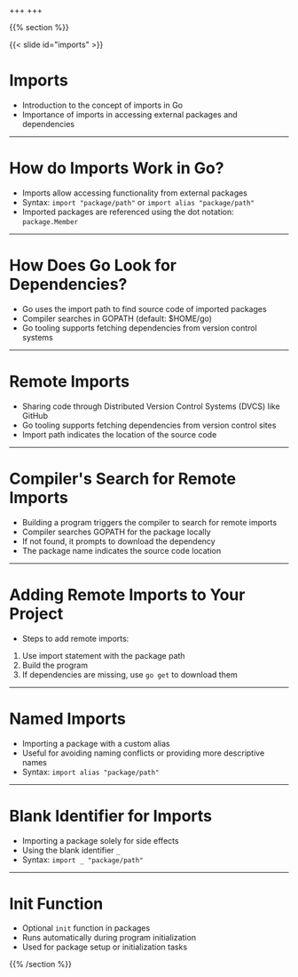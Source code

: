 +++
+++

{{% section %}}

{{< slide id="imports" >}}
# Imports
- Introduction to the concept of imports in Go
- Importance of imports in accessing external packages and dependencies

---
# How do Imports Work in Go?

- Imports allow accessing functionality from external packages
- Syntax: `import "package/path"` or `import alias "package/path"`
- Imported packages are referenced using the dot notation: `package.Member`

---
# How Does Go Look for Dependencies?

- Go uses the import path to find source code of imported packages
- Compiler searches in GOPATH (default: $HOME/go)
- Go tooling supports fetching dependencies from version control systems

---
# Remote Imports

- Sharing code through Distributed Version Control Systems (DVCS) like GitHub
- Go tooling supports fetching dependencies from version control sites
- Import path indicates the location of the source code

---
# Compiler's Search for Remote Imports

- Building a program triggers the compiler to search for remote imports
- Compiler searches GOPATH for the package locally
- If not found, it prompts to download the dependency
- The package name indicates the source code location

---
# Adding Remote Imports to Your Project

- Steps to add remote imports:

1. Use import statement with the package path
2. Build the program
3. If dependencies are missing, use `go get` to download them

---
# Named Imports

- Importing a package with a custom alias
- Useful for avoiding naming conflicts or providing more descriptive names
- Syntax: `import alias "package/path"`

---
# Blank Identifier for Imports

- Importing a package solely for side effects
- Using the blank identifier `_`
- Syntax: `import _ "package/path"`

---
# Init Function

- Optional `init` function in packages
- Runs automatically during program initialization
- Used for package setup or initialization tasks

{{% /section %}}